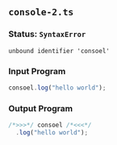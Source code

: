 ## `console-2.ts`

### Status: `SyntaxError`

```
unbound identifier 'consoel'
```

### Input Program

```typescript
consoel.log("hello world");
```

### Output Program

```typescript
/*>>>*/ consoel /*<<<*/
  .log("hello world");
```

